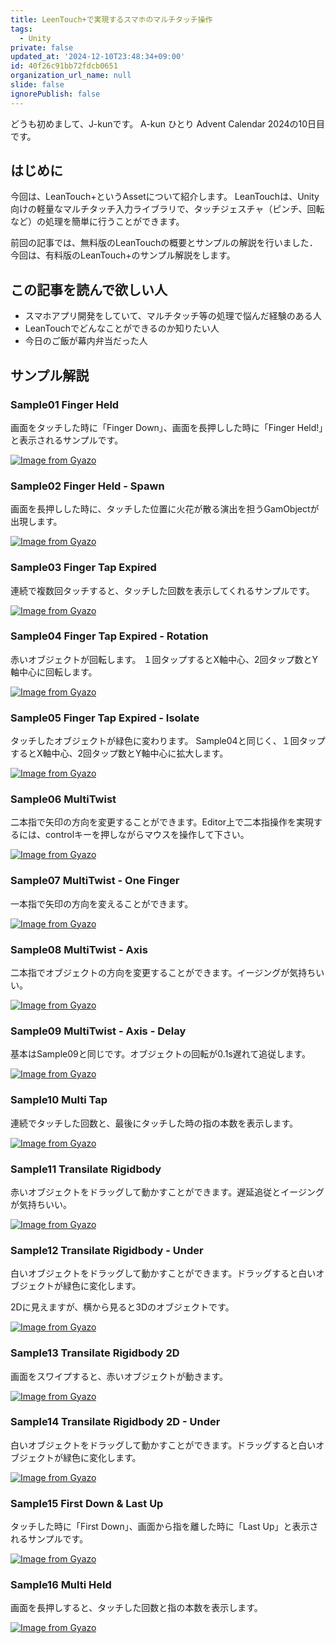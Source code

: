 ```yaml
---
title: LeenTouch+で実現するスマホのマルチタッチ操作
tags:
  - Unity
private: false
updated_at: '2024-12-10T23:48:34+09:00'
id: 40f26c91bb72fdcb0651
organization_url_name: null
slide: false
ignorePublish: false
---
```


どうも初めまして、J-kunです。
A-kun ひとり Advent Calendar 2024の10日目です。

## はじめに

今回は、LeanTouch+というAssetについて紹介します。
LeanTouchは、Unity向けの軽量なマルチタッチ入力ライブラリで、タッチジェスチャ（ピンチ、回転など）の処理を簡単に行うことができます。

前回の記事では、無料版のLeanTouchの概要とサンプルの解説を行いました．今回は、有料版のLeanTouch+のサンプル解説をします。

## この記事を読んで欲しい人
- スマホアプリ開発をしていて、マルチタッチ等の処理で悩んだ経験のある人
- LeanTouchでどんなことができるのか知りたい人
- 今日のご飯が幕内弁当だった人

## サンプル解説

### Sample01 Finger Held

画面をタッチした時に「Finger Down」、画面を長押しした時に「Finger Held!」と表示されるサンプルです。

[![Image from Gyazo](https://i.gyazo.com/a125b26e046196f8e89aee5d8cd3a9e6.jpg)](https://gyazo.com/a125b26e046196f8e89aee5d8cd3a9e6)

### Sample02 Finger Held - Spawn

画面を長押しした時に、タッチした位置に火花が散る演出を担うGamObjectが出現します。

[![Image from Gyazo](https://i.gyazo.com/4a95ca777b84479596f7b80c68c042f0.jpg)](https://gyazo.com/4a95ca777b84479596f7b80c68c042f0)

### Sample03 Finger Tap Expired

連続で複数回タッチすると、タッチした回数を表示してくれるサンプルです。

[![Image from Gyazo](https://i.gyazo.com/93581210cdf59ec25ab1efe39fa26ad5.jpg)](https://gyazo.com/93581210cdf59ec25ab1efe39fa26ad5)

### Sample04 Finger Tap Expired - Rotation

赤いオブジェクトが回転します。
１回タップするとX軸中心、2回タップ数とY軸中心に回転します。

[![Image from Gyazo](https://i.gyazo.com/25beb4c7721f3af004921a2c1009aad6.jpg)](https://gyazo.com/25beb4c7721f3af004921a2c1009aad6)

### Sample05 Finger Tap Expired - Isolate

タッチしたオブジェクトが緑色に変わります。
Sample04と同じく、１回タップするとX軸中心、2回タップ数とY軸中心に拡大します。

[![Image from Gyazo](https://i.gyazo.com/1c00158ffd04d8d2078439a29d199f6d.jpg)](https://gyazo.com/1c00158ffd04d8d2078439a29d199f6d)

### Sample06 MultiTwist

二本指で矢印の方向を変更することができます。Editor上で二本指操作を実現するには、controlキーを押しながらマウスを操作して下さい。

[![Image from Gyazo](https://i.gyazo.com/379d2e94d8ac07e32f35b83d0a730c2f.jpg)](https://gyazo.com/379d2e94d8ac07e32f35b83d0a730c2f)

### Sample07 MultiTwist - One Finger

一本指で矢印の方向を変えることができます。

[![Image from Gyazo](https://i.gyazo.com/3b8151687472c0c16a3f579c3039b68e.jpg)](https://gyazo.com/3b8151687472c0c16a3f579c3039b68e)

### Sample08 MultiTwist - Axis

二本指でオブジェクトの方向を変更することができます。イージングが気持ちいい。

[![Image from Gyazo](https://i.gyazo.com/7d266e071f85cbe5d23bd05e0615de92.jpg)](https://gyazo.com/7d266e071f85cbe5d23bd05e0615de92)

### Sample09 MultiTwist - Axis - Delay

基本はSample09と同じです。オブジェクトの回転が0.1s遅れて追従します。

[![Image from Gyazo](https://i.gyazo.com/480ef47b7ebf0c60d7053538cdd3e23a.jpg)](https://gyazo.com/480ef47b7ebf0c60d7053538cdd3e23a)

### Sample10 Multi Tap

連続でタッチした回数と、最後にタッチした時の指の本数を表示します。

[![Image from Gyazo](https://i.gyazo.com/f86caab5957b226a6f6069e16cf70a16.jpg)](https://gyazo.com/f86caab5957b226a6f6069e16cf70a16)

### Sample11 Transilate Rigidbody

赤いオブジェクトをドラッグして動かすことができます。遅延追従とイージングが気持ちいい。

[![Image from Gyazo](https://i.gyazo.com/123aaea6c04de5a5135fa4ca81bc0770.jpg)](https://gyazo.com/123aaea6c04de5a5135fa4ca81bc0770)

### Sample12 Transilate Rigidbody - Under

白いオブジェクトをドラッグして動かすことができます。ドラッグすると白いオブジェクトが緑色に変化します。

2Dに見えますが、横から見ると3Dのオブジェクトです。

[![Image from Gyazo](https://i.gyazo.com/6f4897e1e87521d0ee614528b3314fae.jpg)](https://gyazo.com/6f4897e1e87521d0ee614528b3314fae)

### Sample13 Transilate Rigidbody 2D

画面をスワイプすると、赤いオブジェクトが動きます。

[![Image from Gyazo](https://i.gyazo.com/635dfe441c43293d1a3b5774b638f83c.jpg)](https://gyazo.com/635dfe441c43293d1a3b5774b638f83c)

### Sample14 Transilate Rigidbody 2D - Under

白いオブジェクトをドラッグして動かすことができます。ドラッグすると白いオブジェクトが緑色に変化します。

[![Image from Gyazo](https://i.gyazo.com/24c3ea2c55bbed208f8bf34eeeab4a57.jpg)](https://gyazo.com/24c3ea2c55bbed208f8bf34eeeab4a57)

### Sample15 First Down & Last Up

タッチした時に「First Down」、画面から指を離した時に「Last Up」と表示されるサンプルです。

[![Image from Gyazo](https://i.gyazo.com/06104e7c5f70149f59069a6a9c6004a3.jpg)](https://gyazo.com/06104e7c5f70149f59069a6a9c6004a3)

### Sample16 Multi Held

画面を長押しすると、タッチした回数と指の本数を表示します。

[![Image from Gyazo](https://i.gyazo.com/0a80fb5cef13a8c1d831988678f043bd.jpg)](https://gyazo.com/0a80fb5cef13a8c1d831988678f043bd)
